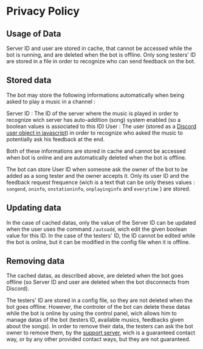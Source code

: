 # Privacy Policy

## Usage of Data

Server ID and user are stored in cache, that cannot be accessed while the bot is running, and are deleted when the bot is offline.
Only song testers' ID are stored in a file in order to recognize who can send feedback on the bot.

## Stored data

The bot may store the following informations automatically when being asked to play a music in a channel :

Server ID : The ID of the server where the music is played in order to recognize wich server has auto-addition (song) system enabled (so a boolean values is associated to this ID)
User : The user (stored as a [Discord user object in javascript](https://discord.js.org/#/docs/discord.js/14.7.1/class/User)) in order to recognize who asked the music to potentially ask his feedback at the end.

Both of these informations are stored in cache and cannot be accessed when bot is online and are automatically deleted when the bot is offline.

The bot can store User ID when someone ask the owner of the bot to be added as a song tester and the owner accepts it. Only its user ID and the feedback request frequence (wich is a text that can be only theses values : `songend`, `oninfo`, `onstationinfo`, `onplayinginfo` and `everytime` ) are stored.

## Updating data

In the case of cached datas, only the value of the Server ID can be updated when the user uses the command `/autoadd`, wich edit the given boolean value for this ID.
In the case of the testers' ID, the ID cannot be edited while the bot is online, but it can be modified in the config file when it is offline.

## Removing data

The cached datas, as described above, are deleted when the bot goes offline (so Server ID and user are deleted when the bot disconnects from Discord).

The testers' ID are stored in a config file, so they are not deleted when the bot goes offline. However, the controler of the bot can delete these datas while the bot is online by using the control panel, wich allows him to manage datas of the bot (testers ID, available musics, feedbacks given about the songs).
In order to remove their data, the testers can ask the bot owner to remove them, by the [support server](https://discord.gg/fHyN5w84g6), wich is a guaranteed contact way, or by any other provided contact ways, but they are not guaranteed.